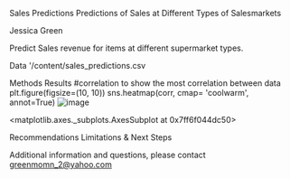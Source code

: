 
Sales Predictions
Predictions of Sales at Different Types of Salesmarkets

Jessica Green

Predict Sales revenue for items at different supermarket types.

Data
'/content/sales_predictions.csv

Methods
Results
#correlation to show the most correlation between data 
plt.figure(figsize=(10, 10))
sns.heatmap(corr, cmap= 'coolwarm', annot=True)
![image](https://user-images.githubusercontent.com/102007410/167274201-026fbee5-ba96-47a0-812f-bd9042a83c56.png)

<matplotlib.axes._subplots.AxesSubplot at 0x7ff6f044dc50>

Recommendations
Limitations & Next Steps

Additional information and questions, please contact greenmomn_2@yahoo.com
